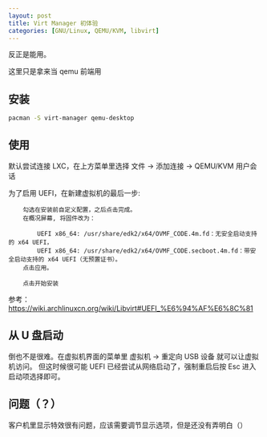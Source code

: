 ```yaml
---
layout: post
title: Virt Manager 初体验
categories: [GNU/Linux, QEMU/KVM, libvirt]
---
```


反正是能用。

这里只是拿来当 qemu 前端用

## 安装

```bash
pacman -S virt-manager qemu-desktop
```

## 使用

默认尝试连接 LXC，在上方菜单里选择 文件 -> 添加连接 -> QEMU/KVM 用户会话

为了启用 UEFI，在新建虚拟机的最后一步:

```
    勾选在安装前自定义配置，之后点击完成。
    在概况屏幕, 将固件改为：

        UEFI x86_64: /usr/share/edk2/x64/OVMF_CODE.4m.fd：无安全启动支持的 x64 UEFI，
        UEFI x86_64: /usr/share/edk2/x64/OVMF_CODE.secboot.4m.fd：带安全启动支持的 x64 UEFI（无预置证书）。
    点击应用。

    点击开始安装
```

参考：https://wiki.archlinuxcn.org/wiki/Libvirt#UEFI_%E6%94%AF%E6%8C%81

## 从 U 盘启动

倒也不是很难。在虚拟机界面的菜单里 虚拟机 -> 重定向 USB 设备 就可以让虚拟机访问。
但这时候很可能 UEFI 已经尝试从网络启动了，强制重启后按 Esc 进入启动项选择即可。

## 问题（？）

客户机里显示特效很有问题，应该需要调节显示选项，但是还没有弄明白（）

